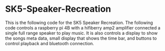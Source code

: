 # SK5-Speaker-Recreation
This is the following code for the SK5 Speaker Recreation. The following code controls a raspberry pi 4B with a hifiberry amp2 amplifier connected a single full range speaker to play music. It is also controls a display to show the songs meta data, small display that shows the time bar, and buttons to control playback and bluetooth connection.
